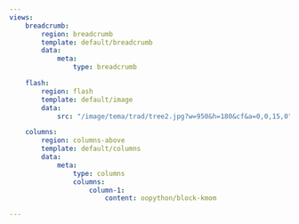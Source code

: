 ```yaml
---
views:
    breadcrumb:
        region: breadcrumb
        template: default/breadcrumb
        data:
            meta: 
                type: breadcrumb

    flash:
        region: flash
        template: default/image
        data:
            src: "/image/tema/trad/tree2.jpg?w=950&h=180&cf&a=0,0,15,0"

    columns:
        region: columns-above
        template: default/columns
        data:
            meta:
                type: columns
                columns:
                    column-1:
                        content: oopython/block-kmom

---
```

